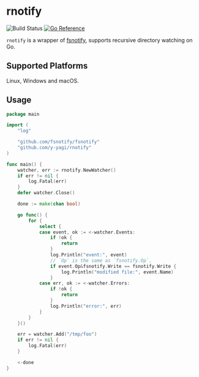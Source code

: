 # rnotify

![Build Status](https://github.com/y-yagi/rnotify/workflows/CI/badge.svg)
[![Go Reference](https://pkg.go.dev/badge/github.com/y-yagi/rnotify.svg)](https://pkg.go.dev/github.com/y-yagi/rnotify)

`rnotify` is a wrapper of [fsnotify](https://github.com/fsnotify/fsnotify), supports recursive directory watching on Go.

## Supported Platforms

Linux, Windows and macOS.

## Usage

```go
package main

import (
	"log"

	"github.com/fsnotify/fsnotify"
	"github.com/y-yagi/rnotify"
)

func main() {
	watcher, err := rnotify.NewWatcher()
	if err != nil {
		log.Fatal(err)
	}
	defer watcher.Close()

	done := make(chan bool)

	go func() {
		for {
			select {
			case event, ok := <-watcher.Events:
				if !ok {
					return
				}
				log.Println("event:", event)
				// `Op` is the same as `fsnotify.Op`.
				if event.Op&fsnotify.Write == fsnotify.Write {
					log.Println("modified file:", event.Name)
				}
			case err, ok := <-watcher.Errors:
				if !ok {
					return
				}
				log.Println("error:", err)
			}
		}
	}()

	err = watcher.Add("/tmp/foo")
	if err != nil {
		log.Fatal(err)
	}

	<-done
}

```
